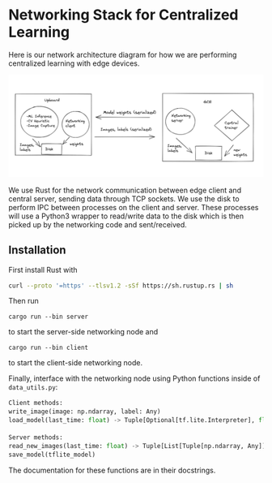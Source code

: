 # Networking Stack for Centralized Learning

Here is our network architecture diagram for how we are performing centralized learning with edge devices.

![](architecture.png "Network Architecture Diagram")

We use Rust for the network communication between edge client and central server, sending data through TCP sockets.
We use the disk to perform IPC between processes on the client and server.
These processes will use a Python3 wrapper to read/write data to the disk which is then picked up by the networking code and sent/received.

## Installation
First install Rust with
```bash
curl --proto '=https' --tlsv1.2 -sSf https://sh.rustup.rs | sh
```
Then run 
```
cargo run --bin server
```
to start the server-side networking node and
```
cargo run --bin client
```
to start the client-side networking node.

Finally, interface with the networking node using Python functions inside of `data_utils.py`:
```python
Client methods:
write_image(image: np.ndarray, label: Any)
load_model(last_time: float) -> Tuple[Optional[tf.lite.Interpreter], float]

Server methods:
read_new_images(last_time: float) -> Tuple[List[Tuple[np.ndarray, Any]], float]
save_model(tflite_model)
```
The documentation for these functions are in their docstrings.
